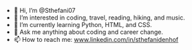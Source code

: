 - 👋 Hi, I’m @Sthefani07
- 👀 I’m interested in coding, travel, reading, hiking, and music.
- 🌱 I’m currently learning Python, HTML, and CSS.
- 💬 Ask me anything about coding and career change.
- 📫 How to reach me: www.linkedin.com/in/sthefanidenhof


<!---
Sthefani07/Sthefani07 is a ✨ special ✨ repository because its `README.md` (this file) appears on your GitHub profile.
You can click the Preview link to take a look at your changes.
--->
